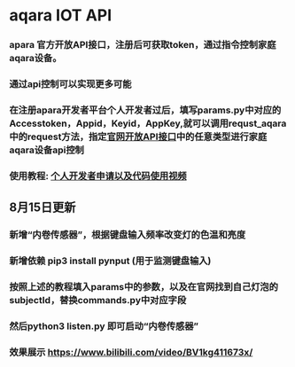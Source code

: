 # aqara IOT API
### apara 官方开放API接口，注册后可获取token，通过指令控制家庭aqara设备。
### 通过api控制可以实现更多可能
### 在注册apara开发者平台个人开发者过后，填写params.py中对应的Accesstoken，Appid，Keyid，AppKey,就可以调用requst_aqara中的request方法，指定[官网开放API接口](https://opendoc.aqara.cn/docs/云对接开发手册/API文档.html)中的任意类型进行家庭aqara设备api控制

### 使用教程: [个人开发者申请以及代码使用视频](https://www.bilibili.com/video/BV1Ut4y1V72A?spm_id_from=333.1007.top_right_bar_window_history.content.click&vd_source=b8dab1f72c8ae5a45bf94e47e415e82d)


## 8月15日更新
### 新增“内卷传感器”，根据键盘输入频率改变灯的色温和亮度
### 新增依赖 pip3 install pynput (用于监测键盘输入)
### 按照上述的教程填入params中的参数，以及在官网找到自己灯泡的subjectId，替换commands.py中对应字段
### 然后python3 listen.py 即可启动“内卷传感器”
### 效果展示 https://www.bilibili.com/video/BV1kg411673x/




































